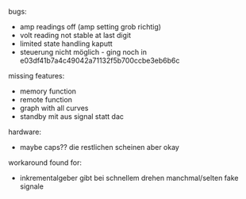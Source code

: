 bugs:
* amp readings off (amp setting grob richtig)
* volt reading not stable at last digit
* limited state handling kaputt
* steuerung nicht möglich - ging noch in e03df41b7a4c49042a71132f5b700ccbe3eb6b6c

missing features:
* memory function
* remote function
* graph with all curves
* standby mit aus signal statt dac

hardware:
* maybe caps?? die restlichen scheinen aber okay

workaround found for:
* inkrementalgeber gibt bei schnellem drehen manchmal/selten fake signale

